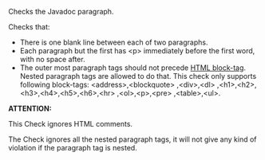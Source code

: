 <div>

Checks the Javadoc paragraph.

</div>

Checks that:

- There is one blank line between each of two paragraphs.
- Each paragraph but the first has \<p\> immediately before the first
  word, with no space after.
- The outer most paragraph tags should not precede [HTML
  block-tag](https://www.w3schools.com/html/html_blocks.asp). Nested
  paragraph tags are allowed to do that. This check only supports
  following block-tags: \<address\>,\<blockquote\> ,\<div\>,\<dl\>
  ,\<h1\>,\<h2\>,\<h3\>,\<h4\>,\<h5\>,\<h6\>,\<hr\>
  ,\<ol\>,\<p\>,\<pre\> ,\<table\>,\<ul\>.

**ATTENTION:**

This Check ignores HTML comments.

The Check ignores all the nested paragraph tags, it will not give any
kind of violation if the paragraph tag is nested.
